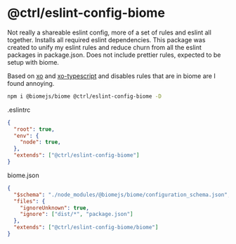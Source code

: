 # @ctrl/eslint-config-biome

Not really a shareable eslint config, more of a set of rules and eslint all together. Installs all required eslint dependencies. This package was created to unify my eslint rules and reduce churn from all the eslint packages in package.json. Does not include prettier rules, expected to be setup with biome.

Based on [xo](https://github.com/xojs/eslint-config-xo) and [xo-typescript](https://github.com/xojs/eslint-config-xo-typescript) and disables rules that are in biome are I found annoying.

```sh
npm i @biomejs/biome @ctrl/eslint-config-biome -D
```

.eslintrc
```json
{
  "root": true,
  "env": {
    "node": true,
  },
  "extends": ["@ctrl/eslint-config-biome"]
}
```

biome.json
```json
{
  "$schema": "./node_modules/@biomejs/biome/configuration_schema.json",
  "files": {
    "ignoreUnknown": true,
    "ignore": ["dist/*", "package.json"]
  },
  "extends": ["@ctrl/eslint-config-biome/biome"]
}
```
